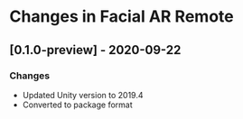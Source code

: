 # Changes in Facial AR Remote
## [0.1.0-preview] - 2020-09-22
### Changes
- Updated Unity version to 2019.4
- Converted to package format
